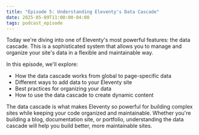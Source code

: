 ```yaml
---
title: "Episode 5: Understanding Eleventy's Data Cascade"
date: 2025-05-09T11:00:00-04:00
tags: podcast_episode
---
```


Today we're diving into one of Eleventy's most powerful features: the data cascade. This is a sophisticated system that allows you to manage and organize your site's data in a flexible and maintainable way.

In this episode, we'll explore:

- How the data cascade works from global to page-specific data
- Different ways to add data to your Eleventy site
- Best practices for organizing your data
- How to use the data cascade to create dynamic content

The data cascade is what makes Eleventy so powerful for building complex sites while keeping your code organized and maintainable. Whether you're building a blog, documentation site, or portfolio, understanding the data cascade will help you build better, more maintainable sites.

